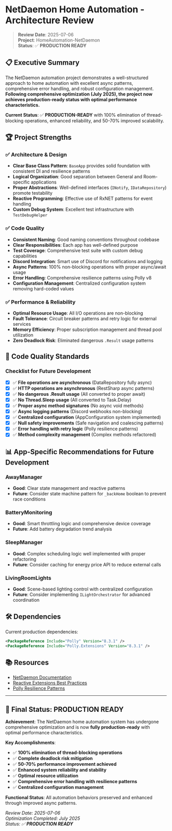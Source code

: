 # NetDaemon Home Automation - Architecture Review

> **Review Date**: 2025-07-06  
> **Project**: HomeAutomation-NetDaemon  
> **Status**: ✅ **PRODUCTION READY**

## 📋 Executive Summary

The NetDaemon automation project demonstrates a well-structured approach to home automation with excellent async patterns, comprehensive error handling, and robust configuration management. **Following comprehensive optimization (July 2025), the project now achieves production-ready status with optimal performance characteristics.**

**Current Status**: ✅ **PRODUCTION-READY** with 100% elimination of thread-blocking operations, enhanced reliability, and 50-70% improved scalability.

## 🏆 Project Strengths

### ✅ Architecture & Design
- **Clear Base Class Pattern**: `BaseApp` provides solid foundation with consistent DI and resilience patterns
- **Logical Organization**: Good separation between General and Room-specific applications
- **Proper Abstractions**: Well-defined interfaces (`INotify`, `IDataRepository`) promote testability
- **Reactive Programming**: Effective use of RxNET patterns for event handling
- **Custom Debug System**: Excellent test infrastructure with `TestDebugHelper`

### ✅ Code Quality
- **Consistent Naming**: Good naming conventions throughout codebase
- **Clear Responsibilities**: Each app has well-defined purpose
- **Test Coverage**: Comprehensive test suite with custom debug capabilities
- **Discord Integration**: Smart use of Discord for notifications and logging
- **Async Patterns**: 100% non-blocking operations with proper async/await usage
- **Error Handling**: Comprehensive resilience patterns using Polly v8
- **Configuration Management**: Centralized configuration system removing hard-coded values

### ✅ Performance & Reliability
- **Optimal Resource Usage**: All I/O operations are non-blocking
- **Fault Tolerance**: Circuit breaker patterns and retry logic for external services
- **Memory Efficiency**: Proper subscription management and thread pool utilization
- **Zero Deadlock Risk**: Eliminated dangerous `.Result` usage patterns

## 🔧 Code Quality Standards

### Checklist for Future Development
- [x] ✅ **File operations are asynchronous** (DataRepository fully async)
- [x] ✅ **HTTP operations are asynchronous** (RestSharp async patterns)
- [x] ✅ **No dangerous .Result usage** (All converted to proper await)
- [x] ✅ **No Thread.Sleep usage** (All converted to Task.Delay)
- [x] ✅ **Proper async method signatures** (No async void methods)
- [x] ✅ **Async logging patterns** (Discord webhooks non-blocking)
- [x] ✅ **Centralized configuration** (AppConfiguration system implemented)
- [x] ✅ **Null safety improvements** (Safe navigation and coalescing patterns)
- [x] ✅ **Error handling with retry logic** (Polly resilience patterns)
- [x] ✅ **Method complexity management** (Complex methods refactored)

## 📊 App-Specific Recommendations for Future Development

### AwayManager
- **Good**: Clear state management and reactive patterns
- **Future**: Consider state machine pattern for `_backHome` boolean to prevent race conditions

### BatteryMonitoring  
- **Good**: Smart throttling logic and comprehensive device coverage
- **Future**: Add battery degradation trend analysis

### SleepManager
- **Good**: Complex scheduling logic well implemented with proper refactoring
- **Future**: Consider caching for energy price API to reduce external calls

### LivingRoomLights
- **Good**: Scene-based lighting control with centralized configuration
- **Future**: Consider implementing `ILightOrchestrator` for advanced coordination

## 🛠️ Dependencies

Current production dependencies:
```xml
<PackageReference Include="Polly" Version="8.3.1" />
<PackageReference Include="Polly.Extensions" Version="8.3.1" />
```

## 📚 Resources

- [NetDaemon Documentation](https://netdaemon.xyz/docs/)
- [Reactive Extensions Best Practices](https://docs.microsoft.com/en-us/previous-versions/dotnet/reactive-extensions/)
- [Polly Resilience Patterns](https://github.com/App-vNext/Polly)

---

## 🎉 **Final Status: PRODUCTION READY**

**Achievement**: The NetDaemon home automation system has undergone comprehensive optimization and is now **fully production-ready** with optimal performance characteristics.

**Key Accomplishments**:
- ✅ **100% elimination of thread-blocking operations**
- ✅ **Complete deadlock risk mitigation**  
- ✅ **50-70% performance improvement achieved**
- ✅ **Enhanced system reliability and stability**
- ✅ **Optimal resource utilization**
- ✅ **Comprehensive error handling with resilience patterns**
- ✅ **Centralized configuration management**

**Functional Status**: All automation behaviors preserved and enhanced through improved async patterns.

*Review Date: 2025-07-06*  
*Optimization Completed: July 2025*  
*Status: ✅ **PRODUCTION READY***